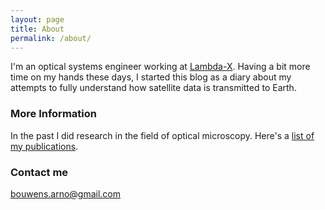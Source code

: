 ```yaml
---
layout: page
title: About
permalink: /about/
---
```


I'm an optical systems engineer working at [Lambda-X](https://www.lambda-x.com/en). Having a bit more time on my hands these days, I started this blog as a diary about my attempts to fully understand how satellite data is transmitted to Earth.

### More Information

In the past I did research in the field of optical microscopy. Here's a [list of my publications](https://www.researchgate.net/profile/Arno_Bouwens).

### Contact me

[bouwens.arno@gmail.com](mailto:bouwens.arno@gmail.com)
